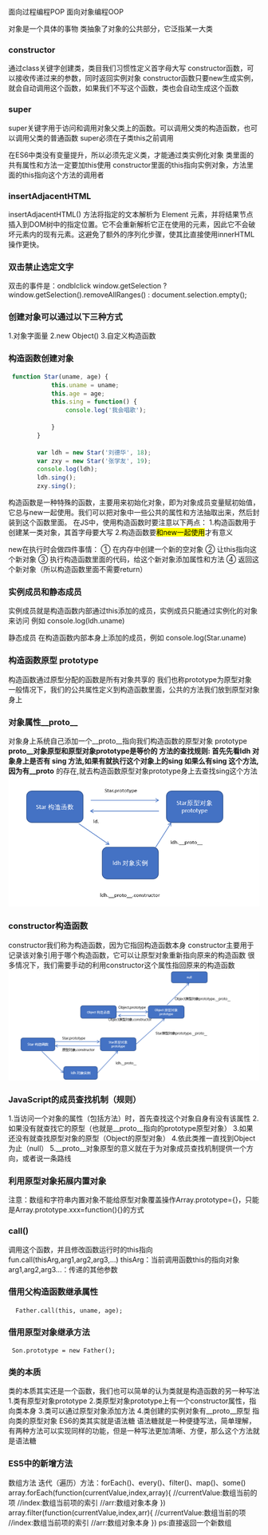 面向过程编程POP
面向对象编程OOP

对象是一个具体的事物
类抽象了对象的公共部分，它泛指某一大类

### constructor
通过class关键字创建类，类目我们习惯性定义首字母大写
constructor函数，可以接收传递过来的参数，同时返回实例对象
constructor函数只要new生成实例，就会自动调用这个函数，如果我们不写这个函数，类也会自动生成这个函数

### super
super关键字用于访问和调用对象父类上的函数。可以调用父类的构造函数，也可以调用父类的普通函数
super必须在子类this之前调用

在ES6中类没有变量提升，所以必须先定义类，才能通过类实例化对象
类里面的共有属性和方法一定要加this使用
constructor里面的this指向实例对象，方法里面的this指向这个方法的调用者

### insertAdjacentHTML
insertAdjacentHTML() 方法将指定的文本解析为 Element 元素，并将结果节点插入到DOM树中的指定位置。它不会重新解析它正在使用的元素，因此它不会破坏元素内的现有元素。这避免了额外的序列化步骤，使其比直接使用innerHTML操作更快。

### 双击禁止选定文字
双击的事件是：ondblclick
window.getSelection ? window.getSelection().removeAllRanges() : document.selection.empty();

### 创建对象可以通过以下三种方式
1.对象字面量
2.new Object()
3.自定义构造函数

### 构造函数创建对象
```javascript
 function Star(uname, age) {
            this.uname = uname;
            this.age = age;
            this.sing = function() {
                console.log('我会唱歌');

            }
        }

        var ldh = new Star('刘德华', 18);
        var zxy = new Star('张学友', 19);
        console.log(ldh);
        ldh.sing();
        zxy.sing();
```
构造函数是一种特殊的函数，主要用来初始化对象，即为对象成员变量赋初始值，它总与new一起使用。我们可以把对象中一些公共的属性和方法抽取出来，然后封装到这个函数里面。
在JS中，使用构造函数时要注意以下两点：
1.构造函数用于创建某一类对象，其首字母要大写
2.构造函数要<mark>和new一起使用</mark>才有意义

new在执行时会做四件事情：
① 在内存中创建一个新的空对象
② 让this指向这个新对象
③ 执行构造函数里面的代码，给这个新对象添加属性和方法
④ 返回这个新对象（所以构造函数里面不需要return）

### 实例成员和静态成员
实例成员就是构造函数内部通过this添加的成员，实例成员只能通过实例化的对象来访问 例如 console.log(ldh.uname)

静态成员 在构造函数内部本身上添加的成员，例如 console.log(Star.uname)

### 构造函数原型 prototype
构造函数通过原型分配的函数是所有对象共享的
我们也称prototype为原型对象
一般情况下，我们的公共属性定义到构造函数里面，公共的方法我们放到原型对象身上

### 对象属性__proto__
对象身上系统自己添加一个__proto__指向我们构造函数的原型对象 prototype
__proto__对象原型和原型对象prototype是等价的
方法的查找规则: 首先先看ldh 对象身上是否有 sing 方法,如果有就执行这个对象上的sing
如果么有sing 这个方法,因为有__proto__ 的存在,就去构造函数原型对象prototype身上去查找sing这个方法
![prototype](images/prototype.png)

### constructor构造函数
constructor我们称为构造函数，因为它指回构造函数本身
constructor主要用于记录该对象引用于哪个构造函数，它可以让原型对象重新指向原来的构造函数
很多情况下，我们需要手动的利用constructor这个属性指回原来的构造函数
![原型链](images/原型链.png)

### JavaScript的成员查找机制（规则）
1.当访问一个对象的属性（包括方法）时，首先查找这个对象自身有没有该属性
2.如果没有就查找它的原型（也就是__proto__指向的prototype原型对象）
3.如果还没有就查找原型对象的原型（Object的原型对象）
4.依此类推一直找到Object为止（null）
5.__proto__对象原型的意义就在于为对象成员查找机制提供一个方向，或者说一条路线

### 利用原型对象拓展内置对象
注意：数组和字符串内置对象不能给原型对象覆盖操作Array.prototype={}，只能是Array.prototype.xxx=function(){}的方式

### call()
调用这个函数，并且修改函数运行时的this指向
fun.call(thisArg,arg1,arg2,arg3,...)
thisArg：当前调用函数this的指向对象
arg1,arg2,arg3...：传递的其他参数

### 借用父构造函数继承属性
```  Father.call(this, uname, age);```

### 借用原型对象继承方法
``` Son.prototype = new Father();```

### 类的本质
类的本质其实还是一个函数，我们也可以简单的认为类就是构造函数的另一种写法
1.类有原型对象prototype
2.类原型对象prototype上有一个constructor属性，指向类本身
3.类可以通过原型对象添加方法
4.类创建的实例对象有__proto__原型 指向类的原型对象
ES6的类其实就是语法糖
语法糖就是一种便捷写法，简单理解，有两种方法可以实现同样的功能，但是一种写法更加清晰、方便，那么这个方法就是语法糖

### ES5中的新增方法
数组方法
迭代（遍历）方法：forEach()、every()、filter()、map()、some()
array.forEach(function(currentValue,index,array){
    //currentValue:数组当前的项
    //index:数组当前项的索引
    //arr:数组对象本身
})
array.filter(function(currentValue,index,arr){
    //currentValue:数组当前的项
    //index:数组当前项的索引
    //arr:数组对象本身
})
ps:直接返回一个新数组
